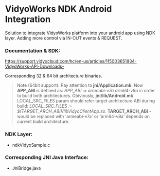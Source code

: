 # VidyoWorks NDK Android Integration
Solution to integrate VidyoWorks platform into your android app using NDK layer. Adding more control via IN-OUT events & REQUEST.

### Documentation & SDK:
https://support.vidyocloud.com/hc/en-us/articles/115003651834-VidyoWorks-API-Downloads-

Corresponding 32 & 64 bit architecture binaries.

> Note (64bit support): Pay attention to **jni/Application.mk**. Now **APP_ABI** is defined as: *APP_ABI := armeabi-v7a arm64-v8a* in order to build both architectures. Obiviously, **jni/lib/Android.mk** LOCAL_SRC_FILES param should refer target architecture ABI during build: *LOCAL_SRC_FILES := $(TARGET_ARCH_ABI)/libVidyoClientApp.so*.
**TARGET_ARCH_ABI** - would be replaced with 'armeabi-v7a' or 'arm64-v8a' depends on current build architecture.

### NDK Layer:
- ndkVidyoSample.c

### Corresponding JNI Java Interface:
- JniBridge.java